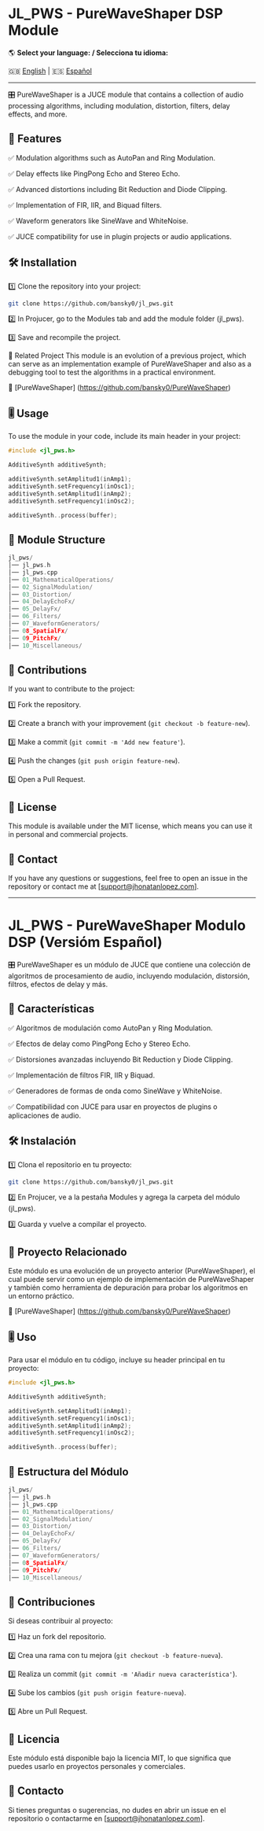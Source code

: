 # JL_PWS - PureWaveShaper DSP Module

🌎 **Select your language: / Selecciona tu idioma:**  

🇬🇧 [English](#jl_pws---purewaveshaper-dsp-module) | 🇪🇸 [Español](#jl_pws---purewaveshaper-modulo-dsp-versióm-español)

---
🎛️ PureWaveShaper is a JUCE module that contains a collection of audio processing algorithms, including modulation, distortion, filters, delay effects, and more.

## 📌 Features

✅ Modulation algorithms such as AutoPan and Ring Modulation.

✅ Delay effects like PingPong Echo and Stereo Echo.

✅ Advanced distortions including Bit Reduction and Diode Clipping.

✅ Implementation of FIR, IIR, and Biquad filters.

✅ Waveform generators like SineWave and WhiteNoise.

✅ JUCE compatibility for use in plugin projects or audio applications.

## 🛠 Installation

1️⃣ Clone the repository into your project:

```sh
git clone https://github.com/bansky0/jl_pws.git
```

2️⃣ In Projucer, go to the Modules tab and add the module folder (jl_pws).

3️⃣ Save and recompile the project.

📂 Related Project
This module is an evolution of a previous project, which can serve as an implementation example of PureWaveShaper and also as a debugging tool to test the algorithms in a practical environment.

🔗 [PureWaveShaper] (https://github.com/bansky0/PureWaveShaper)

## 🎚 Usage

To use the module in your code, include its main header in your project:

```cpp
#include <jl_pws.h>

AdditiveSynth additiveSynth;

additiveSynth.setAmplitud1(inAmp1);
additiveSynth.setFrequency1(inOsc1);
additiveSynth.setAmplitud1(inAmp2);
additiveSynth.setFrequency1(inOsc2);

additiveSynth..process(buffer);
```

## 📖 Module Structure

```cpp
jl_pws/
│── jl_pws.h
│── jl_pws.cpp
│── 01_MathematicalOperations/
│── 02_SignalModulation/
│── 03_Distortion/
│── 04_DelayEchoFx/
│── 05_DelayFx/
│── 06_Filters/
│── 07_WaveformGenerators/
│── 08_SpatialFx/
│── 09_PitchFx/
│── 10_Miscellaneous/
```

## 🤝 Contributions

If you want to contribute to the project:

1️⃣ Fork the repository.

2️⃣ Create a branch with your improvement (`git checkout -b feature-new`).

3️⃣ Make a commit (`git commit -m 'Add new feature'`).

4️⃣ Push the changes (`git push origin feature-new`).

5️⃣ Open a Pull Request.

## 📜 License

This module is available under the MIT license, which means you can use it in personal and commercial projects.

## 📧 Contact

If you have any questions or suggestions, feel free to open an issue in the repository or contact me at [support@jhonatanlopez.com].

---
# JL_PWS - PureWaveShaper Modulo DSP (Versióm Español)

🎛️ PureWaveShaper es un módulo de JUCE que contiene una colección de algoritmos de procesamiento de audio, incluyendo modulación, distorsión, filtros, efectos de delay y más.

## 📌 Características

✅ Algoritmos de modulación como AutoPan y Ring Modulation.

✅ Efectos de delay como PingPong Echo y Stereo Echo.

✅ Distorsiones avanzadas incluyendo Bit Reduction y Diode Clipping.

✅ Implementación de filtros FIR, IIR y Biquad.

✅ Generadores de formas de onda como SineWave y WhiteNoise.

✅ Compatibilidad con JUCE para usar en proyectos de plugins o aplicaciones de audio.

## 🛠 Instalación

1️⃣ Clona el repositorio en tu proyecto:

```sh
git clone https://github.com/bansky0/jl_pws.git
```

2️⃣ En Projucer, ve a la pestaña Modules y agrega la carpeta del módulo (jl_pws).

3️⃣ Guarda y vuelve a compilar el proyecto.

## 📂 Proyecto Relacionado

Este módulo es una evolución de un proyecto anterior (PureWaveShaper), el cual puede servir como un ejemplo de implementación de PureWaveShaper y también como herramienta de depuración para probar los algoritmos en un entorno práctico.

🔗 [PureWaveShaper] (https://github.com/bansky0/PureWaveShaper)

## 🎚 Uso

Para usar el módulo en tu código, incluye su header principal en tu proyecto:

```cpp
#include <jl_pws.h>

AdditiveSynth additiveSynth;

additiveSynth.setAmplitud1(inAmp1);
additiveSynth.setFrequency1(inOsc1);
additiveSynth.setAmplitud1(inAmp2);
additiveSynth.setFrequency1(inOsc2);

additiveSynth..process(buffer);
```

## 📖 Estructura del Módulo

```cpp
jl_pws/
│── jl_pws.h
│── jl_pws.cpp
│── 01_MathematicalOperations/
│── 02_SignalModulation/
│── 03_Distortion/
│── 04_DelayEchoFx/
│── 05_DelayFx/
│── 06_Filters/
│── 07_WaveformGenerators/
│── 08_SpatialFx/
│── 09_PitchFx/
│── 10_Miscellaneous/
```

## 🤝 Contribuciones

Si deseas contribuir al proyecto:

1️⃣ Haz un fork del repositorio.

2️⃣ Crea una rama con tu mejora (`git checkout -b feature-nueva`).

3️⃣ Realiza un commit (`git commit -m 'Añadir nueva característica'`).

4️⃣ Sube los cambios (`git push origin feature-nueva`).

5️⃣ Abre un Pull Request.

## 📜 Licencia

Este módulo está disponible bajo la licencia MIT, lo que significa que puedes usarlo en proyectos personales y comerciales.

## 📧 Contacto

Si tienes preguntas o sugerencias, no dudes en abrir un issue en el repositorio o contactarme en [support@jhonatanlopez.com].